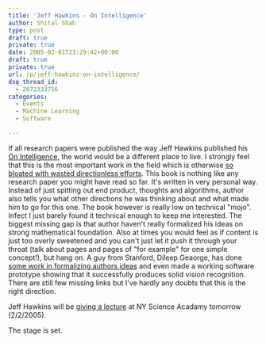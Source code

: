 ```yaml
---
title: 'Jeff Hawkins - On Intelligence'
author: Shital Shah
type: post
draft: true
private: true
date: 2005-02-01T23:29:42+00:00
draft: true
private: true
url: /p/jeff-hawkins-on-intelligence/
dsq_thread_id:
  - 2672333756
categories:
  - Events
  - Machine Learning
  - Software

---
```

If all research papers were published the way Jeff Hawkins published his [On Intelligence][1], the world would be a&nbsp;different place to live. I strongly feel that this is the most important work in the field which is otherwise [so bloated with wasted directionless efforts][2]. This book is nothing like any research paper you might have read so far. It's written in very personal way. Instead of just spitting out end product, thoughts and algorithms, author also tells you what other directions he was thinking about and what made him to go for this one. The book however is really low on technical "mojo". Infect I just&nbsp;barely found it technical enough to keep me interested.&nbsp;The biggest missing&nbsp;gap is&nbsp;that author haven't really formalized his ideas&nbsp;on strong mathematical foundation. Also at times you would feel as if content is just too overly sweetened&nbsp;and you can't just let it push it through your throat&nbsp;(talk about&nbsp;pages and&nbsp;pages of "for example" for one simple concept!), but hang on. A guy from Stanford, Dileep Geaorge, has done [some work in formalizing authors ideas][3] and even made a working software prototype showing that it successfully produces solid vision recognition. There are still few&nbsp;missing links but I've hardly any doubts that this is the right direction.





Jeff Hawkins will be [giving a lecture][4] at NY Science Acadamy tomorrow (2/2/2005).





The stage is set.<A></A>

 [1]: http://www.onintelligence.org
 [2]: http://www.shitalshah.com/blog/PermaLink.aspx?guid=0b81a11a-0e5d-4ead-aeef-4552f52b0055
 [3]: http://www.stanford.edu/~dil/invariance/
 [4]: http://www.nyas.org/events/eventDetail.asp?eventID=3379&date=2/2/2005%206:00:00%20PM